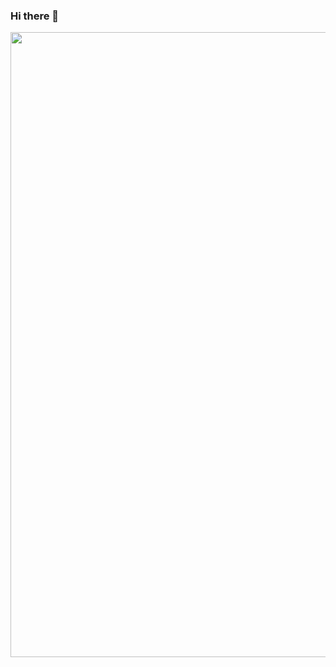 ### Hi there 👋

<!-- Image -->
<div id="header" align="center">
  <img src="https://media1.giphy.com/media/RbDKaczqWovIugyJmW/giphy.gif?cid=ecf05e4725gssghut957n3h8eerqgqbse8qvhf8fslvf5fhk&rid=giphy.gif&ct=g" width="1000"/>
</div>
